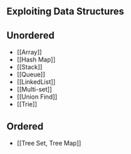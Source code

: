 ## Exploiting Data Structures

## Unordered
* [[Array]]
* [[Hash Map]]
* [[Stack]]
* [[Queue]]
* [[LinkedList]]
* [[Multi-set]]
* [[Union Find]]
* [[Trie]]

## Ordered
* [[Tree Set, Tree Map]]